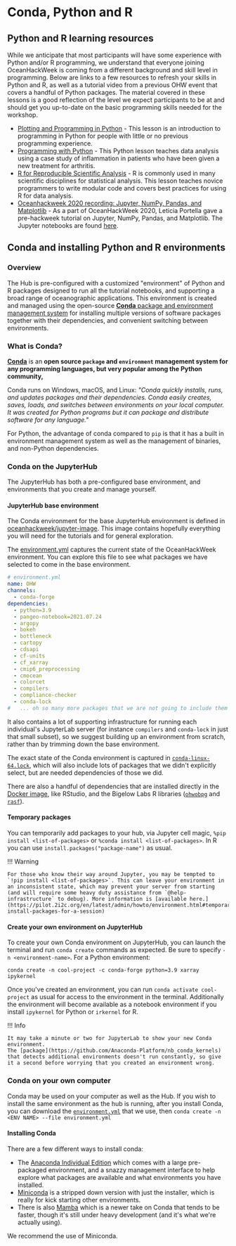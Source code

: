 # Conda, Python and R

## Python and R learning resources

While we anticipate that most participants will have some experience with Python and/or R programming, we understand that everyone joining OceanHackWeek is coming from a different background and skill level in programming. Below are links to a few resources to refresh your skills in Python and R, as well as a tutorial video from a previous OHW event that covers a handful of Python packages. The material covered in these lessons is a good reflection of the level we expect participants to be at and should get you up-to-date on the basic programming skills needed for the workshop.

- [Plotting and Programming in Python](https://swcarpentry.github.io/python-novice-gapminder/index.html) - This lesson is an introduction to programming in Python for people with little or no previous programming experience.
- [Programming with Python](https://swcarpentry.github.io/python-novice-inflammation/) - This Python lesson teaches data analysis using a case study of inflammation in patients who have been given a new treatment for arthritis.
- [R for Reproducible Scientific Analysis](https://swcarpentry.github.io/r-novice-gapminder/) - R is commonly used in many scientific disciplines for statistical analysis. This lesson teaches novice programmers to write modular code and covers best practices for using R for data analysis.
- [Oceanhackweek 2020 recording: Jupyter, NumPy, Pandas, and Matplotlib](https://www.youtube.com/watch?v=CTUAgpvfze0) - As a part of OceanHackWeek 2020, Leticia Portella gave a pre-hackweek tutorial on Jupyter, NumPy, Pandas, and Matplotlib. The Jupyter notebooks are found [here](https://github.com/oceanhackweek/ohw-preweek/tree/master/data-analysis-modules).

## Conda and installing Python and R environments

### Overview

The Hub is pre-configured with a customized "environment" of Python and R packages designed to run all the tutorial notebooks, and supporting a broad range of oceanographic applications. This environment is created and managed using the open-source [**Conda** package and environment management system](https://docs.conda.io) for installing multiple versions of software packages together with their dependencies, and convenient switching between environments. 

### What is Conda?
[**Conda**](http://conda.pydata.org/docs/) is an **open source `package` and `environment` management system for any programming languages, but very popular among the Python community,**

Conda runs on Windows, macOS, and Linux: *"Conda quickly installs, runs, and updates packages and their dependencies. Conda easily creates, saves, loads, and switches between environments on your local computer. It was created for Python programs but it can package and distribute software for any language."*

For Python, the advantage of conda compared to `pip` is that it has a built in environment management system as well as the management of binaries, and non-Python dependencies.

### Conda on the JupyterHub

The JupyterHub has both a pre-configured base environment, and environments that you create and manage yourself.

#### JupyterHub base environment

The Conda environment for the base JupyterHub environment is defined in [oceanhackweek/jupyter-image](https://github.com/oceanhackweek/jupyter-image/). This image contains hopefully everything you will need for the tutorials and for general exploration.

The [environment.yml](https://github.com/oceanhackweek/jupyter-image/blob/master/environment.yml) captures the current state of the OceanHackWeek environment. You can explore this file to see what packages we have selected to come in the base environment.

```yaml
# environment.yml
name: OHW
channels:
  - conda-forge
dependencies:
  - python=3.9
  - pangeo-notebook=2021.07.24
  - argopy
  - bokeh
  - bottleneck
  - cartopy
  - cdsapi
  - cf-units
  - cf_xarray
  - cmip6_preprocessing
  - cmocean
  - colorcet
  - compilers
  - compliance-checker
  - conda-lock
#   ... oh so many more packages that we are not going to include them all here
```

It also contains a lot of supporting infrastructure for running each individual's JupyterLab server (for instance `compilers` and `conda-lock` in just that small subset), so we suggest building up an environment from scratch, rather than by trimming down the base environment.

The exact state of the Conda environment is captured in [`conda-linux-64.lock`](https://github.com/oceanhackweek/jupyter-image/blob/master/conda-linux-64.lock), which will also include lots of packages that we didn't explicitly select, but are needed dependencies of those we did.

There are also a handful of dependencies that are installed directly in the [Docker image](https://github.com/oceanhackweek/jupyter-image/blob/master/Dockerfile), like RStudio, and the Bigelow Labs R libraries ([`ohwobpg`](https://github.com/BigelowLab/ohwobpg) and [`rasf`](https://github.com/BigelowLab/rasf)).

#### Temporary packages

You can temporarily add packages to your hub, via Jupyter cell magic, `%pip install <list-of-packages>` or `%conda install <list-of-packages>`. In R you can use `install.packages("package-name")` as usual.

!!! Warning

    For those who know their way around Jupyter, you may be tempted to `!pip install <list-of-packages>`. This can leave your environment in an inconsistent state, which may prevent your server from starting (and will require some heavy duty assistance from `@help-infrastructure` to debug). More information is [available here.](https://pilot.2i2c.org/en/latest/admin/howto/environment.html#temporarily-install-packages-for-a-session)

#### Create your own environment on JupyterHub

To create your own Conda environment on JupyterHub, you can launch the terminal and run `conda create` commands as expected. Be sure to specify `-n <environment-name>`. For a Python environment:

`conda create -n cool-project -c conda-forge python=3.9 xarray ipykernel`

Once you've created an environment, you can run `conda activate cool-project` as usual for access to the environment in the terminal. Additionally the environment will become available as a notebook environment if you install `ipykernel` for Python or `irkernel` for R.

!!! Info

    It may take a minute or two for JupyterLab to show your new Conda environment.
    The [package](https://github.com/Anaconda-Platform/nb_conda_kernels) that detects additional environments doesn't run constantly, so give it a second before worrying that you created an environment wrong.

### Conda on your own computer

Conda may be used on your computer as well as the Hub. If you wish to install the same environment as the hub is running, after you install Conda, you can download the [`environment.yml`](https://github.com/oceanhackweek/ohw20-tutorials/blob/master/environment.yml) that we use, then `conda create -n <ENV NAME> --file environment.yml`

#### Installing Conda

There are a few different ways to install conda:

- The [Anaconda Individual Edition](https://www.anaconda.com/products/individual) which comes with a large pre-packaged environment, and a snazzy management interface to help explore what packages are available and what environments you have installed.
- [Miniconda](https://docs.conda.io/en/latest/miniconda.html) is a stripped down version with just the installer, which is really for kick starting other environments.
- There is also [Mamba](https://mamba.readthedocs.io/en/latest/index.html) which is a newer take on Conda that tends to be faster, though it's still under heavy development (and it's what we're actually using).

We recommend the use of Miniconda.
